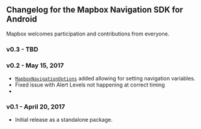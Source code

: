 ## Changelog for the Mapbox Navigation SDK for Android

Mapbox welcomes participation and contributions from everyone.

### v0.3 - TBD

### v0.2 - May 15, 2017

* [`MapboxNavigationOptions`](https://github.com/mapbox/mapbox-navigation-android/blob/master/navigation/libandroid-navigation/src/main/java/com/mapbox/services/android/navigation/v5/MapboxNavigationOptions.java) added allowing for setting navigation variables.
* Fixed issue with Alert Levels not happening at correct timing
* 


### v0.1 - April 20, 2017

* Initial release as a standalone package.
